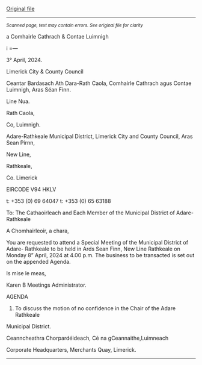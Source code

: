 [Original file](https://www.limerick.ie/sites/default/files/media/documents/2024-04/00-agenda-special-meeting-of-the-municipal-district-of-adare-rathkeale-8th-april-2024.pdf)

---
*<small>Scanned page, text may contain errors. See original file for clarity</small>*  

a Comhairle Cathrach
& Contae Luimnigh

i
=—

3° April, 2024.

Limerick City
& County Council

Ceantar Bardasach Ath Dara-Rath Caola,
Comhairle Cathrach agus Contae Luimnigh,
Aras Séan Finn.

Line Nua.

Rath Caola,

Co, Luimnigh.

Adare-Rathkeale Municipal District,
Limerick City and County Council,
Aras Sean Pirnn,

New Line,

Rathkeale,

Co. Limerick

EIRCODE V94 HKLV

t: +353 (0) 69 64047
t: +353 (0) 65 63188

To: The Cathaoirleach and Each Member of the Municipal District of Adare-Rathkeale

A Chomhairleoir, a chara,

You are requested to attend a Special Meeting of the Municipal District of Adare-
Rathkeale to be held in Ards Sean Finn, New Line Rathkeale on Monday 8” April, 2024 at
4.00 p.m. The business to be transacted is set out on the appended Agenda.

Is mise le meas,

Karen B
Meetings Administrator.

AGENDA

1. To discuss the motion of no confidence in the Chair of the Adare Rathkeale

Municipal District.

Ceanncheathra Chorpardéideach, Cé na gCeannaithe,Luimneach

Corporate Headquarters, Merchants Quay, Limerick.


---
